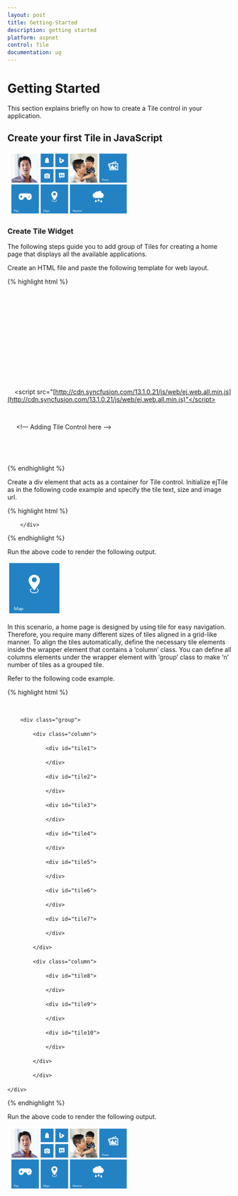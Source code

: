 ```yaml
---
layout: post
title: Getting-Started
description: getting started
platform: aspnet
control: Tile
documentation: ug
---
```


# Getting Started

This section explains briefly on how to create a Tile control in your application.

## Create your first Tile in JavaScript

![](Getting-Started_images/Getting-Started_img1.png) 



### Create Tile Widget

The following steps guide you to add group of Tiles for creating a home page that displays all the available applications.

Create an HTML file and paste the following template for web layout.

{% highlight html %}



<!DOCTYPE html>

    <html>

    <head>

    <!-- style sheet for default theme(flat azure) -->

    <link href="[http://cdn.syncfusion.com/13.1.0.21/js/web/flat-azure/ej.web.all.min.css](http://cdn.syncfusion.com/13.1.0.21/js/web/flat-azure/ej.web.all.min.css)" rel="stylesheet" />

    <!--scripts-->

    <script src="[http://code.jquery.com/jquery-1.10.2.min.js](http://code.jquery.com/jquery-1.10.2.min.js)"></script>

    <script src="[http://cdnjs.cloudflare.com/ajax/libs/jquery-easing/1.3/jquery.easing.min.js](http://cdnjs.cloudflare.com/ajax/libs/jquery-easing/1.3/jquery.easing.min.js)"></script>

    <script src="[http://cdn.syncfusion.com/13.1.0.21/js/web/ej.web.all.min.js](http://cdn.syncfusion.com/13.1.0.21/js/web/ej.web.all.min.js)"</script>

</head>

    <body>

     <!— Adding Tile Control here -->

    </body>

    </html>





{% endhighlight %}



Create a div element that acts as a container for Tile control. Initialize ejTile as in the following code example and specify the tile text, size and image url.



{% highlight html %}

<div id="tile1">

        </div>

<script>

    $(function ()

    {

     $("#tile1").ejTile({ text: "Map", tileSize: "medium", imageUrl: 'http://js.syncfusion.com/ug/web/content/tile/map.png' });

    });

</script>



{% endhighlight %}



Run the above code to render the following output. 

![](Getting-Started_images/Getting-Started_img2.png) 



In this scenario, a home page is designed by using tile for easy navigation. Therefore, you require many different sizes of tiles aligned in a grid-like manner. To align the tiles automatically, define the necessary tile elements inside the wrapper element that contains a ‘column’ class. You can define all columns elements under the wrapper element with ‘group’ class to make ‘n’ number of tiles as a grouped tile.

Refer to the following code example.



{% highlight html %}

<div id="tile" style="margin-top: 45px;">

        <div class="group">

            <div class="column">

                <div id="tile1">

                </div>

                <div id="tile2">

                </div>

                <div id="tile3">

                </div>

                <div id="tile4">

                </div>

                <div id="tile5">

                </div>

                <div id="tile6">

                </div>

                <div id="tile7">

                </div>   

            </div>

            <div class="column">

                <div id="tile8">

                </div>

                <div id="tile9">

                </div>

                <div id="tile10">

                </div>

            </div>

            </div>

    </div>

<script>

        $(function () {

            $("#tile1").ejTile({ imageUrl: 'http://js.syncfusion.com/ug/web/content/tile/people_1.png', imagePosition: "fill", tileSize: "medium", text: "People" });

            $("#tile2").ejTile({ imageUrl: 'http://js.syncfusion.com/ug/web/content/tile/alerts.png'});

            $("#tile3").ejTile({ imageUrl: 'http://js.syncfusion.com/ug/web/content/tile/bing.png'});

            $("#tile4").ejTile({ imageUrl: 'http://js.syncfusion.com/ug/web/content/tile/camera.png'});

            $("#tile5").ejTile({ imageUrl: 'http://js.syncfusion.com/ug/web/content/tile/messages.png'});

            $("#tile6").ejTile({ imageUrl: 'http://js.syncfusion.com/ug/web/content/tile/games.png', tileSize: "medium", text: "Play" });

            $("#tile7").ejTile({ imageUrl: 'http://js.syncfusion.com/ug/web/content/tile/map.png', tileSize: "medium", text: "Maps" });

            $("#tile8").ejTile({ imageUrl: 'http://js.syncfusion.com/ug/web/content/tile/people_2.png', imagePosition: "fill", tileSize: "medium", text: "People" });

            $("#tile9").ejTile({ imageUrl: 'http://js.syncfusion.com/ug/web/content/tile/pictures.png', tileSize: "medium", text: "Photo" });

            $("#tile10").ejTile({ imageUrl: 'http://js.syncfusion.com/ug/web/content/tile/weather.png',  tileSize: "wide", text: "Weather" });

        });

     </script>



{% endhighlight %}



Run the above code to render the following output.

![](Getting-Started_images/Getting-Started_img3.png)



